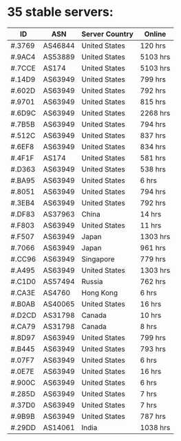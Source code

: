 # 35 stable servers:

| ID | ASN | Server Country | Online |
| ------ | ------ | ------ | ------ |
| #.3769 | AS46844 | United States | 120 hrs |
| #.9AC4 | AS53889 | United States | 5103 hrs |
| #.7CCE | AS174 | United States | 5103 hrs |
| #.14D9 | AS63949 | United States | 799 hrs |
| #.602D | AS63949 | United States | 792 hrs |
| #.9701 | AS63949 | United States | 815 hrs |
| #.6D9C | AS63949 | United States | 2268 hrs |
| #.7B5B | AS63949 | United States | 794 hrs |
| #.512C | AS63949 | United States | 837 hrs |
| #.6EF8 | AS63949 | United States | 834 hrs |
| #.4F1F | AS174 | United States | 581 hrs |
| #.D363 | AS63949 | United States | 538 hrs |
| #.BA95 | AS63949 | United States | 6 hrs |
| #.8051 | AS63949 | United States | 794 hrs |
| #.3EB4 | AS63949 | United States | 792 hrs |
| #.DF83 | AS37963 | China | 14 hrs |
| #.F803 | AS63949 | United States | 11 hrs |
| #.F507 | AS63949 | Japan | 1303 hrs |
| #.7066 | AS63949 | Japan | 961 hrs |
| #.CC96 | AS63949 | Singapore | 779 hrs |
| #.A495 | AS63949 | United States | 1303 hrs |
| #.C1D0 | AS57494 | Russia | 762 hrs |
| #.CA3E | AS4760 | Hong Kong | 6 hrs |
| #.B0AB | AS40065 | United States | 16 hrs |
| #.D2CD | AS31798 | Canada | 10 hrs |
| #.CA79 | AS31798 | Canada | 8 hrs |
| #.8D97 | AS63949 | United States | 799 hrs |
| #.B445 | AS63949 | United States | 793 hrs |
| #.07F7 | AS63949 | United States | 6 hrs |
| #.0E7E | AS63949 | United States | 16 hrs |
| #.900C | AS63949 | United States | 6 hrs |
| #.285D | AS63949 | United States | 7 hrs |
| #.37D0 | AS63949 | United States | 7 hrs |
| #.9B9B | AS63949 | United States | 787 hrs |
| #.29DD | AS14061 | India | 1038 hrs |


